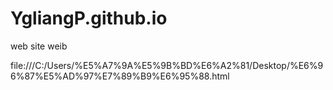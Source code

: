 # YgliangP.github.io
web site
weib

file:///C:/Users/%E5%A7%9A%E5%9B%BD%E6%A2%81/Desktop/%E6%96%87%E5%AD%97%E7%89%B9%E6%95%88.html
